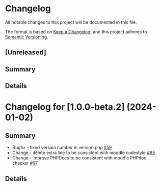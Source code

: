 # Changelog

All notable changes to this project will be documented in this file.

The format is based on [Keep a Changelog](https://keepachangelog.com/en/1.0.0/),
and this project adheres to [Semantic Versioning](https://semver.org/spec/v2.0.0.html).

## [Unreleased]

## Summary

## Details

# Changelog for [1.0.0-beta.2] (2024-01-02)

## Summary

* Bugfix - fixed version number in version.php [#59](https://github.com/owncloud/moodle-repository_ocis/pull/59)
* Change - delete extra line to be consistent with moodle codestyle [#65](https://github.com/owncloud/moodle-repository_ocis/pull/65)
* Change - improve PHPDocs to be consistent with moodle PHPdoc checker [#67](https://github.com/owncloud/moodle-repository_ocis/pull/67)

## Details
